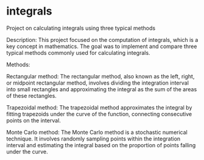 # integrals

Project on calculating integrals using three typical methods

Description: This project focused on the computation of integrals, which is a key concept in mathematics. The goal was to implement and compare three typical methods commonly used for calculating integrals.

Methods:

Rectangular method:
The rectangular method, also known as the left, right, or midpoint rectangular method, involves dividing the integration interval into small rectangles and approximating the integral as the sum of the areas of these rectangles.

Trapezoidal method:
The trapezoidal method approximates the integral by fitting trapezoids under the curve of the function, connecting consecutive points on the interval.

Monte Carlo method:
The Monte Carlo method is a stochastic numerical technique. It involves randomly sampling points within the integration interval and estimating the integral based on the proportion of points falling under the curve.
 
